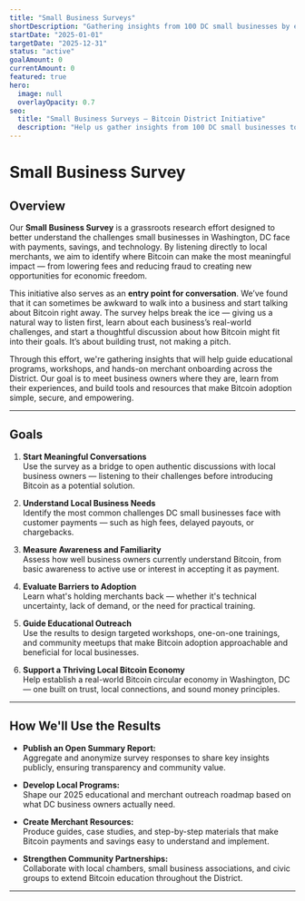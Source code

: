 ```yaml
---
title: "Small Business Surveys"
shortDescription: "Gathering insights from 100 DC small businesses by end of 2025 to understand payment challenges and guide Bitcoin education programs."
startDate: "2025-01-01"
targetDate: "2025-12-31"
status: "active"
goalAmount: 0
currentAmount: 0
featured: true
hero:
  image: null
  overlayOpacity: 0.7
seo:
  title: "Small Business Surveys – Bitcoin District Initiative"
  description: "Help us gather insights from 100 DC small businesses to understand payment challenges and guide Bitcoin education. Participate in our grassroots research effort."
---
```


# Small Business Survey

## Overview

Our **Small Business Survey** is a grassroots research effort designed to better understand the challenges small businesses in Washington, DC face with payments, savings, and technology. By listening directly to local merchants, we aim to identify where Bitcoin can make the most meaningful impact — from lowering fees and reducing fraud to creating new opportunities for economic freedom.

This initiative also serves as an **entry point for conversation**. We’ve found that it can sometimes be awkward to walk into a business and start talking about Bitcoin right away. The survey helps break the ice — giving us a natural way to listen first, learn about each business’s real-world challenges, and start a thoughtful discussion about how Bitcoin might fit into their goals. It’s about building trust, not making a pitch.

Through this effort, we're gathering insights that will help guide educational programs, workshops, and hands-on merchant onboarding across the District. Our goal is to meet business owners where they are, learn from their experiences, and build tools and resources that make Bitcoin adoption simple, secure, and empowering.

---

## Goals

1. **Start Meaningful Conversations**  
   Use the survey as a bridge to open authentic discussions with local business owners — listening to their challenges before introducing Bitcoin as a potential solution.

2. **Understand Local Business Needs**  
   Identify the most common challenges DC small businesses face with customer payments — such as high fees, delayed payouts, or chargebacks.

3. **Measure Awareness and Familiarity**  
   Assess how well business owners currently understand Bitcoin, from basic awareness to active use or interest in accepting it as payment.

4. **Evaluate Barriers to Adoption**  
   Learn what's holding merchants back — whether it's technical uncertainty, lack of demand, or the need for practical training.

5. **Guide Educational Outreach**  
   Use the results to design targeted workshops, one-on-one trainings, and community meetups that make Bitcoin adoption approachable and beneficial for local businesses.

6. **Support a Thriving Local Bitcoin Economy**  
   Help establish a real-world Bitcoin circular economy in Washington, DC — one built on trust, local connections, and sound money principles.

---

## How We'll Use the Results

- **Publish an Open Summary Report:**  
  Aggregate and anonymize survey responses to share key insights publicly, ensuring transparency and community value.

- **Develop Local Programs:**  
  Shape our 2025 educational and merchant outreach roadmap based on what DC business owners actually need.

- **Create Merchant Resources:**  
  Produce guides, case studies, and step-by-step materials that make Bitcoin payments and savings easy to understand and implement.

- **Strengthen Community Partnerships:**  
  Collaborate with local chambers, small business associations, and civic groups to extend Bitcoin education throughout the District.

---
